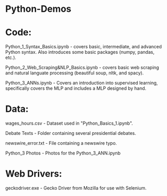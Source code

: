 # Python-Demos

# Code:

Python_1_Syntax_Basics.ipynb - covers basic, intermediate, and advanced Python syntax.  Also introduces some basic packages (numpy, pandas, etc.).

Python_2_Web_Scraping&NLP_Basics.ipynb - covers basic web scraping and natural languate processing (beautiful soup, nltk, and spacy).

Python_3_ANNs.ipynb - Covers an introduction into supervised learning, specifically covers the MLP and includes a MLP designed by hand.

# Data:

wages_hours.csv - Dataset used in "Python_Basics_1.ipynb".

Debate Texts - Folder containing several presidential debates.

newswire_error.txt - File containing a newswire typo.

Python_3 Photos - Photos for the Python_3_ANN.ipynb

# Web Drivers:

geckodriver.exe - Gecko Driver from Mozilla for use with Selenium.
